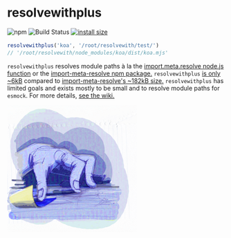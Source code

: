 resolvewithplus
===============
![npm](https://img.shields.io/npm/v/resolvewithplus) ![Build Status](https://github.com/iambumblehead/resolvewithplus/workflows/nodejs-ci/badge.svg) [![install size](https://packagephobia.now.sh/badge?p=resolvewithplus)](https://packagephobia.now.sh/result?p=resolvewithplus)

```javascript
resolvewithplus('koa', '/root/resolvewith/test/')
// '/root/resolvewith/node_modules/koa/dist/koa.mjs'
```

`resolvewithplus` resolves module paths à la the [import.meta.resolve node.js function][33] or the [import-meta-resolve npm package.][35] `resolvewithplus` [is only ~6kB][36] compared to [import-meta-resolve's ~182kB size.][37] `resolvewithplus` has limited goals and exists mostly to be small and to resolve module paths for `esmock`. For more details, [see the wiki.](https://github.com/iambumblehead/resolvewithplus/wiki)

 ![scrounge](https://github.com/iambumblehead/scroungejs/raw/master/img/hand.png) 

[33]: https://nodejs.org/api/esm.html#importmetaresolvespecifier-parent
[35]: https://www.npmjs.com/package/import-meta-resolve
[36]: https://packagephobia.com/result?p=resolvewithplus
[37]: https://packagephobia.com/result?p=import-meta-resolve
[39]: https://github.com/iambumblehead/resolvewithplus




